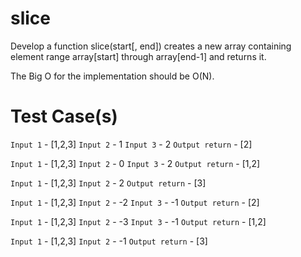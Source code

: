 # slice

Develop a function slice(start[, end]) creates a new array containing element range array[start]
through array[end-1] and returns it.

The Big O for the implementation should be O(N).

# Test Case(s)

`Input 1` - [1,2,3]
`Input 2` - 1
`Input 3` - 2
`Output return` - [2]

`Input 1` - [1,2,3]
`Input 2` - 0
`Input 3` - 2
`Output return` - [1,2]

`Input 1` - [1,2,3]
`Input 2` - 2
`Output return` - [3]

`Input 1` - [1,2,3]
`Input 2` - -2
`Input 3` - -1
`Output return` - [2]

`Input 1` - [1,2,3]
`Input 2` - -3
`Input 3` - -1
`Output return` - [1,2]

`Input 1` - [1,2,3]
`Input 2` - -1
`Output return` - [3]

